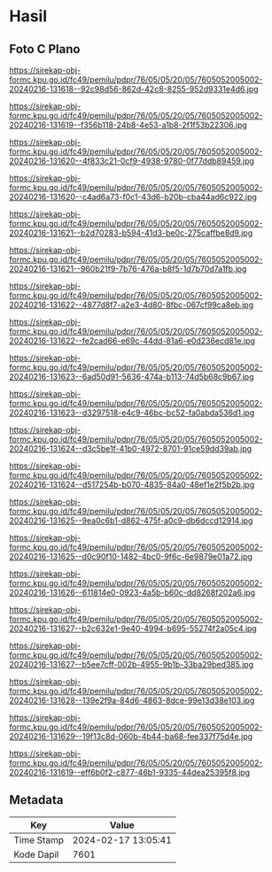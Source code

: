 # Hasil

## Foto C Plano

https://sirekap-obj-formc.kpu.go.id/fc49/pemilu/pdpr/76/05/05/20/05/7605052005002-20240216-131618--92c98d56-862d-42c8-8255-952d9331e4d6.jpg

https://sirekap-obj-formc.kpu.go.id/fc49/pemilu/pdpr/76/05/05/20/05/7605052005002-20240216-131619--f356b118-24b8-4e53-a1b8-2f1f53b22306.jpg

https://sirekap-obj-formc.kpu.go.id/fc49/pemilu/pdpr/76/05/05/20/05/7605052005002-20240216-131620--4f833c21-0cf9-4938-9780-0f77ddb89459.jpg

https://sirekap-obj-formc.kpu.go.id/fc49/pemilu/pdpr/76/05/05/20/05/7605052005002-20240216-131620--c4ad6a73-f0c1-43d6-b20b-cba44ad6c922.jpg

https://sirekap-obj-formc.kpu.go.id/fc49/pemilu/pdpr/76/05/05/20/05/7605052005002-20240216-131621--b2d70283-b594-41d3-be0c-275caffbe8d9.jpg

https://sirekap-obj-formc.kpu.go.id/fc49/pemilu/pdpr/76/05/05/20/05/7605052005002-20240216-131621--960b21f9-7b76-476a-b8f5-1d7b70d7a1fb.jpg

https://sirekap-obj-formc.kpu.go.id/fc49/pemilu/pdpr/76/05/05/20/05/7605052005002-20240216-131622--4877d8f7-a2e3-4d80-8fbc-067cf99ca8eb.jpg

https://sirekap-obj-formc.kpu.go.id/fc49/pemilu/pdpr/76/05/05/20/05/7605052005002-20240216-131622--fe2cad66-e69c-44dd-81a6-e0d236ecd81e.jpg

https://sirekap-obj-formc.kpu.go.id/fc49/pemilu/pdpr/76/05/05/20/05/7605052005002-20240216-131623--6ad50d91-5636-474a-b113-74d5b68c9b67.jpg

https://sirekap-obj-formc.kpu.go.id/fc49/pemilu/pdpr/76/05/05/20/05/7605052005002-20240216-131623--d3297518-e4c9-46bc-bc52-fa0abda536d1.jpg

https://sirekap-obj-formc.kpu.go.id/fc49/pemilu/pdpr/76/05/05/20/05/7605052005002-20240216-131624--d3c5be1f-41b0-4972-8701-91ce59dd39ab.jpg

https://sirekap-obj-formc.kpu.go.id/fc49/pemilu/pdpr/76/05/05/20/05/7605052005002-20240216-131624--d517254b-b070-4835-84a0-48ef1e2f5b2b.jpg

https://sirekap-obj-formc.kpu.go.id/fc49/pemilu/pdpr/76/05/05/20/05/7605052005002-20240216-131625--9ea0c6b1-d862-475f-a0c9-db6dccd12914.jpg

https://sirekap-obj-formc.kpu.go.id/fc49/pemilu/pdpr/76/05/05/20/05/7605052005002-20240216-131625--d0c90f10-1482-4bc0-9f6c-6e9879e01a72.jpg

https://sirekap-obj-formc.kpu.go.id/fc49/pemilu/pdpr/76/05/05/20/05/7605052005002-20240216-131626--611814e0-0923-4a5b-b60c-dd8268f202a6.jpg

https://sirekap-obj-formc.kpu.go.id/fc49/pemilu/pdpr/76/05/05/20/05/7605052005002-20240216-131627--b2c632e1-9e40-4994-b695-55274f2a05c4.jpg

https://sirekap-obj-formc.kpu.go.id/fc49/pemilu/pdpr/76/05/05/20/05/7605052005002-20240216-131627--b5ee7cff-002b-4955-9b1b-33ba29bed385.jpg

https://sirekap-obj-formc.kpu.go.id/fc49/pemilu/pdpr/76/05/05/20/05/7605052005002-20240216-131628--139e2f9a-84d6-4863-8dce-99e13d38e103.jpg

https://sirekap-obj-formc.kpu.go.id/fc49/pemilu/pdpr/76/05/05/20/05/7605052005002-20240216-131629--19f13c8d-060b-4b44-ba68-fee337f75d4e.jpg

https://sirekap-obj-formc.kpu.go.id/fc49/pemilu/pdpr/76/05/05/20/05/7605052005002-20240216-131619--eff6b0f2-c877-46b1-9335-44dea25395f8.jpg


## Metadata

| Key        | Value               |
| ---------- | ------------------- |
| Time Stamp | 2024-02-17 13:05:41 |
| Kode Dapil | 7601                |



